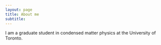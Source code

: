 ```yaml
---
layout: page
title: About me
subtitle: 
---
```

I am a graduate student in condensed matter physics at the University of Toronto. 


